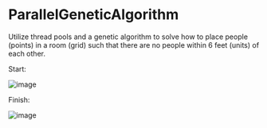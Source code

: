 # ParallelGeneticAlgorithm
Utilize thread pools and a genetic algorithm to solve how to place people (points) in a room (grid) such that there are no people within 6 feet (units) of each other.

Start:

![image](https://user-images.githubusercontent.com/97318794/174986409-c5c8cd0a-6073-43ae-9cd2-2289df0cb4ff.png) 

Finish:

![image](https://user-images.githubusercontent.com/97318794/174986521-b9668ff9-2922-4a94-be77-cfa439904d22.png)
